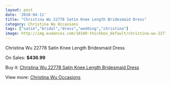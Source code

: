 ```yaml
---
layout: post
date: '2018-04-11'
title: "Christina Wu 22778 Satin Knee Length Bridesmaid Dress"
category: Christina Wu Occasions
tags: ["satin","bridal","dress","wedding","christina"]
image: http://img.eudances.com/18160-thickbox_default/christina-wu-22778-satin-knee-length-bridesmaid-dress.jpg
---
```

Christina Wu 22778 Satin Knee Length Bridesmaid Dress

On Sales: **$436.99**
<a href="https://www.eudances.com/en/christina-wu-occasions/5298-christina-wu-22778-satin-knee-length-bridesmaid-dress.html"><amp-img layout="responsive" width="600" height="600" src="//img.eudances.com/18160-thickbox_default/christina-wu-22778-satin-knee-length-bridesmaid-dress.jpg" alt="Christina Wu 22778 Satin Knee Length Bridesmaid Dress 0" /></a>
<a href="https://www.eudances.com/en/christina-wu-occasions/5298-christina-wu-22778-satin-knee-length-bridesmaid-dress.html"><amp-img layout="responsive" width="600" height="600" src="//img.eudances.com/18161-thickbox_default/christina-wu-22778-satin-knee-length-bridesmaid-dress.jpg" alt="Christina Wu 22778 Satin Knee Length Bridesmaid Dress 1" /></a>

Buy it: [Christina Wu 22778 Satin Knee Length Bridesmaid Dress](https://www.eudances.com/en/christina-wu-occasions/5298-christina-wu-22778-satin-knee-length-bridesmaid-dress.html "Christina Wu 22778 Satin Knee Length Bridesmaid Dress")

View more: [Christina Wu Occasions](https://www.eudances.com/en/59-christina-wu-occasions "Christina Wu Occasions")